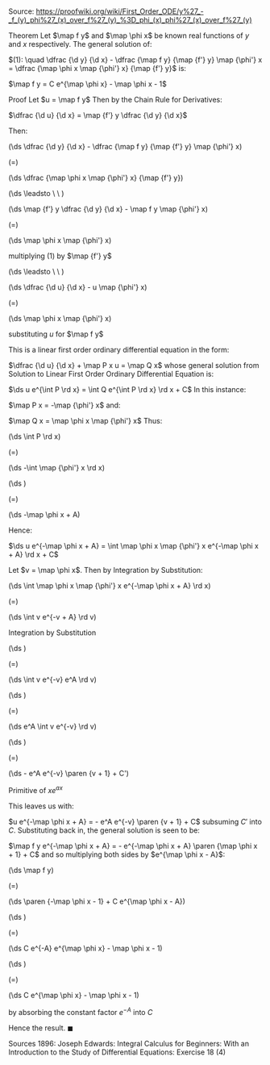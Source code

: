# 

Source: https://proofwiki.org/wiki/First_Order_ODE/y%27_-_f_(y)_phi%27_(x)_over_f%27_(y)_%3D_phi_(x)_phi%27_(x)_over_f%27_(y)

Theorem
Let $\map f y$ and $\map \phi x$ be known real functions of $y$ and $x$ respectively.
The general solution of:

$(1): \quad \dfrac {\d y} {\d x} - \dfrac {\map f y} {\map {f'} y} \map {\phi'} x = \dfrac {\map \phi x \map {\phi'} x} {\map {f'} y}$
is:

$\map f y = C e^{\map \phi x} - \map \phi x - 1$


Proof
Let $u = \map f y$
Then by the Chain Rule for Derivatives:

$\dfrac {\d u} {\d x} = \map {f'} y \dfrac {\d y} {\d x}$

Then:














\(\ds \dfrac {\d y} {\d x} - \dfrac {\map f y} {\map {f'} y} \map {\phi'} x\)

\(=\)







\(\ds \dfrac {\map \phi x \map {\phi'} x} {\map {f'} y}\)














\(\ds \leadsto \ \ \)





\(\ds \map {f'} y \dfrac {\d y} {\d x} - \map f y \map {\phi'} x\)

\(=\)







\(\ds \map \phi x \map {\phi'} x\)





multiplying $(1)$ by $\map {f'} y$








\(\ds \leadsto \ \ \)





\(\ds \dfrac {\d u} {\d x} - u \map {\phi'} x\)

\(=\)







\(\ds \map \phi x \map {\phi'} x\)





substituting $u$ for $\map f y$



This is a linear first order ordinary differential equation in the form:

$\dfrac {\d u} {\d x} + \map P x u = \map Q x$
whose general solution from Solution to Linear First Order Ordinary Differential Equation is:

$\ds u e^{\int P \rd x} = \int Q e^{\int P \rd x} \rd x + C$
In this instance:

$\map P x = -\map {\phi'} x$
and:

$\map Q x = \map \phi x \map {\phi'} x$
Thus:














\(\ds \int P \rd x\)

\(=\)







\(\ds -\int \map {\phi'} x \rd x\)




















\(\ds \)

\(=\)







\(\ds -\map \phi x + A\)










Hence:

$\ds u e^{-\map \phi x + A} = \int \map \phi x \map {\phi'} x e^{-\map \phi x + A} \rd x + C$

Let $v = \map \phi x$.
Then by Integration by Substitution:














\(\ds \int \map \phi x \map {\phi'} x e^{-\map \phi x + A} \rd x\)

\(=\)







\(\ds \int v e^{-v + A} \rd v\)





Integration by Substitution














\(\ds \)

\(=\)







\(\ds \int v e^{-v} e^A \rd v\)




















\(\ds \)

\(=\)







\(\ds e^A \int v e^{-v} \rd v\)




















\(\ds \)

\(=\)







\(\ds - e^A e^{-v} \paren {v + 1} + C'\)





Primitive of $x e^{a x}$




This leaves us with:

$u e^{-\map \phi x + A} = - e^A e^{-v} \paren {v + 1} + C$
subsuming $C'$ into $C$.
Substituting back in, the general solution is seen to be:

$\map f y e^{-\map \phi x + A} = - e^{-\map \phi x + A} \paren {\map \phi x + 1} + C$
and so multiplying both sides by $e^{\map \phi x - A}$:














\(\ds \map f y\)

\(=\)







\(\ds \paren {-\map \phi x - 1} + C e^{\map \phi x - A}\)




















\(\ds \)

\(=\)







\(\ds C e^{-A} e^{\map \phi x} - \map \phi x - 1\)




















\(\ds \)

\(=\)







\(\ds C e^{\map \phi x} - \map \phi x - 1\)





by absorbing the constant factor $e^{-A}$ into $C$



Hence the result.
$\blacksquare$


Sources
1896: Joseph Edwards: Integral Calculus for Beginners: With an Introduction to the Study of Differential Equations: Exercise $18 \ (4)$





